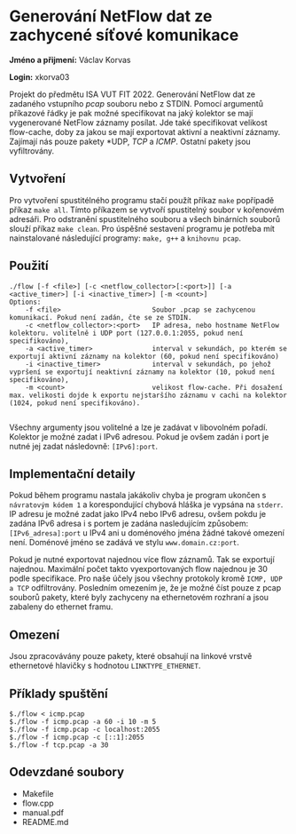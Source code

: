 # Generování NetFlow dat ze zachycené síťové komunikace

**Jméno a přijmení:** Václav Korvas

**Login:** xkorva03
        
Projekt do předmětu ISA VUT FIT 2022. Generování NetFlow dat ze zadaného vstupního *pcap* souboru nebo z STDIN. Pomocí argumentů příkazové řádky je pak možné specifikovat na jaký kolektor se mají vygenerované NetFlow záznamy posílat. Jde také specifikovat velikost flow-cache, doby za jakou se mají exportovat aktivní a neaktivní záznamy. Zajímají nás pouze pakety *UDP, *TCP* a *ICMP*. Ostatní pakety jsou vyfiltrovány.

## Vytvoření

Pro vytvoření spustitélného programu stačí použít příkaz `make` popřípadě příkaz `make all`. Tímto příkazem se vytvoří spustitelný soubor v kořenovém adresáři. Pro odstranění spustitelného souboru a všech binárních souborů slouží příkaz `make clean`. Pro úspěšné sestavení programu je potřeba mít nainstalované následující programy: `make, g++` a `knihovnu pcap`.  

## Použití 

```
./flow [-f <file>] [-c <netflow_collector>[:<port>]] [-a <active_timer>] [-i <inactive_timer>] [-m <count>]
Options:
    -f <file>                       Soubor .pcap se zachycenou komunikací. Pokud není zadán, čte se ze STDIN. 
    -c <netflow_collector>:<port>   IP adresa, nebo hostname NetFlow kolektoru. volitelně i UDP port (127.0.0.1:2055, pokud není specifikováno),  
    -a <active_timer>               interval v sekundách, po kterém se exportují aktivní záznamy na kolektor (60, pokud není specifikováno)
    -i <inactive_timer>             interval v sekundách, po jehož vypršení se exportují neaktivní záznamy na kolektor (10, pokud není specifikováno),
    -m <count>                      velikost flow-cache. Při dosažení max. velikosti dojde k exportu nejstaršího záznamu v cachi na kolektor (1024, pokud není specifikováno).
    
```

Všechny argumenty jsou volitelné a lze je zadávat v libovolném pořadí. Kolektor je možné zadat i IPv6 adresou. Pokud je ovšem zadán i port je nutné jej zadat následovně: `[IPv6]:port`.

## Implementační detaily

Pokud během programu nastala jakákoliv chyba je program ukončen s `návratovým kódem 1` a korespondující chybová hláška je vypsána na `stderr`. IP adresu je možné zadat jako IPv4 nebo IPv6 adresu, ovšem pokdu je zadána IPv6 adresa i s portem je zadána nasledujícím způsobem: `[IPv6_adresa]:port` u IPv4 ani u doménového jména žádné takové omezení není. Doménové jméno se zadává ve stylu `www.domain.cz:port`.

Pokud je nutné exportovat najednou více flow záznamů. Tak se exportují najednou. Maximální počet takto vyexportovaných flow najednou je 30 podle specifikace. Pro naše účely jsou všechny protokoly kromě `ICMP, UDP a TCP` odfiltrovány. Posledním omezením je, že je možné číst pouze z pcap souborů pakety, které byly zachyceny na ethernetovém rozhraní a jsou zabaleny do ethernet framu. 

## Omezení
Jsou zpracovávány pouze pakety, které obsahují na linkové vrstvě ethernetové hlavičky s hodnotou 
`LINKTYPE_ETHERNET`.

## Příklady spuštění

```
$./flow < icmp.pcap
$./flow -f icmp.pcap -a 60 -i 10 -m 5
$./flow -f icmp.pcap -c localhost:2055
$./flow -f icmp.pcap -c [::1]:2055
$./flow -f tcp.pcap -a 30
```


## Odevzdané soubory

* Makefile
* flow.cpp
* manual.pdf
* README.md
